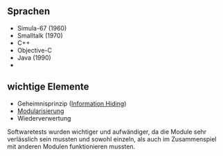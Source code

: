 ## Sprachen
- Simula-67 (1960)
- Smalltalk (1970)
- C++
- Objective-C
- Java (1990)
- 

## wichtige Elemente
- Geheimnisprinzip ([Information Hiding](Information%20Hiding))
- [Modularisierung](Modularisierung.md)
- Wiederverwertung

Softwaretests wurden wichtiger und aufwändiger, da die Module sehr verlässlich sein mussten und sowohl einzeln, als auch im Zusammenspiel mit anderen Modulen funktionieren mussten.